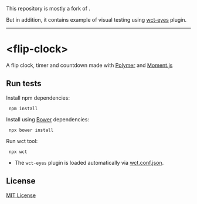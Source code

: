 This repository is mostly a fork of [<flip-clock>](https://github.com/Granze/flip-clock).

But in addition, it contains example of visual testing using [wct-eyes](https://github.com/applitools/wct-eyes) plugin.

---

# &lt;flip-clock&gt;

A flip clock, timer and countdown made with [Polymer](http://polymer-project.org) and [Moment.js](https://github.com/moment/momentjs.com)

## Run tests

Install npm dependencies:

```shell
 npm install
```

Install using [Bower](http://bower.io) dependencies:

```shell
 npx bower install
```

Run wct tool:

```shell
 npx wct
```

* The `wct-eyes` plugin is loaded automatically via [wct.conf.json](./wct.conf.json).

## License

[MIT License](http://opensource.org/licenses/MIT)
